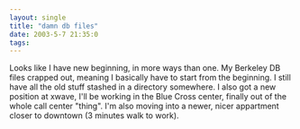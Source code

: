 ```yaml
---
layout: single
title: "damn db files"
date: 2003-5-7 21:35:0
tags: 
---
```


Looks like I have new beginning, in more ways than one. My Berkeley DB files crapped out, meaning I basically have to start from the beginning. I still have all the old stuff stashed in a directory somewhere. I also got a new position at xwave, I'll be working in the Blue Cross center, finally out of the whole call center "thing". I'm also moving into a newer, nicer appartment closer to downtown (3 minutes walk to work).

